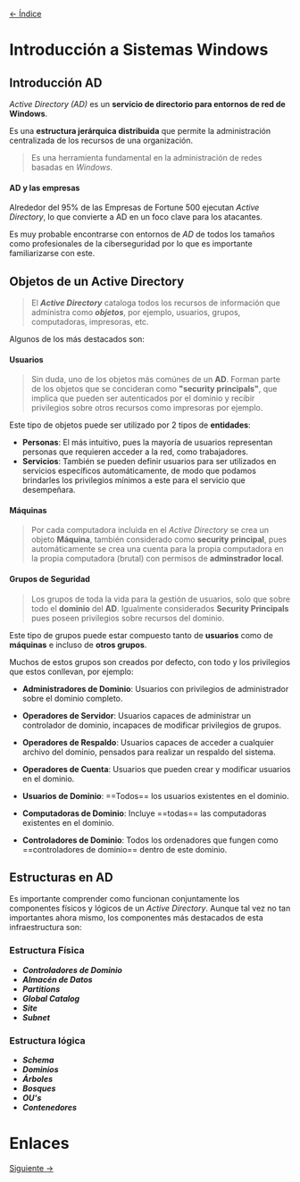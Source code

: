 [<- Índice](../SistemasWindows.md)
# Introducción a Sistemas Windows

## Introducción AD

*Active Directory (AD)* es un **servicio de directorio para entornos de red de Windows**.

Es una **estructura jerárquica distribuida** que permite la administración centralizada de los recursos de una organización.

> Es una herramienta fundamental en la administración de redes basadas en *Windows*.

#### AD y las empresas

Alrededor del 95% de las Empresas de Fortune 500 ejecutan *Active Directory*, lo que convierte a AD en un foco clave para los atacantes.

Es muy probable encontrarse con entornos de *AD* de todos los tamaños como profesionales de la ciberseguridad por lo que es importante familiarizarse con este.

## Objetos de un Active Directory

> El ***Active Directory*** cataloga todos los recursos de información que administra como ***objetos***, por ejemplo, usuarios, grupos, computadoras, impresoras, etc.

Algunos de los más destacados son:

#### Usuarios

> Sin duda, uno de los objetos más comúnes de un **AD**. Forman parte de los objetos que se concideran como **"security principals"**, que implica que pueden ser autenticados por el dominio y recibir privilegios sobre otros recursos como impresoras por ejemplo.

Este tipo de objetos puede ser utilizado por 2 tipos de **entidades**:

- **Personas**: El más intuitivo, pues la mayoría de usuarios representan personas que requieren acceder a la red, como trabajadores.
- **Servicios**: También se pueden definir usuarios para ser utilizados en servicios específicos automáticamente, de modo que podamos brindarles los privilegios mínimos a este para el servicio que desempeñara.

#### Máquinas

> Por cada computadora incluida en el *Active Directory* se crea un objeto **Máquina**, también considerado como **security principal**, pues automáticamente se crea una cuenta para la propia computadora en la propia computadora (brutal) con permisos de **adminstrador local**.

#### Grupos de Seguridad

> Los grupos de toda la vida para la gestión de usuarios, solo que sobre todo el **dominio** del **AD**. Igualmente considerados **Security Principals** pues poseen privilegios sobre recursos del dominio.

Este tipo de grupos puede estar compuesto tanto de **usuarios** como de **máquinas** e incluso de **otros grupos**.

Muchos de estos grupos son creados por defecto, con todo y los privilegios que estos conllevan, por ejemplo:

- **Administradores de Dominio**: Usuarios con privilegios de administrador sobre el dominio completo.

- **Operadores de Servidor**: Usuarios capaces de administrar un controlador de dominio, incapaces de modificar privilegios de grupos.

- **Operadores de Respaldo**: Usuarios capaces de acceder a cualquier archivo del dominio, pensados para realizar un respaldo del sistema.

- **Operadores de Cuenta**: Usuarios que pueden crear y modificar usuarios en el dominio.

- **Usuarios de Dominio**: ==Todos== los usuarios existentes en el dominio.

- **Computadoras de Dominio**: Incluye ==todas== las computadoras existentes en el dominio.

- **Controladores de Dominio**: Todos los ordenadores que fungen como ==controladores de dominio== dentro de este dominio.
## Estructuras en AD

Es importante comprender como funcionan conjuntamente los componentes físicos y lógicos de un *Active Directory*. Aunque tal vez no tan importantes ahora mismo, los componentes más destacados de esta infraestructura son:

### Estructura Física

- ***Controladores de Dominio***
- ***Almacén de Datos***
- ***Partitions***
- ***Global Catalog***
- ***Site***
- ***Subnet***

### Estructura lógica

- ***Schema***
- ***Dominios***
- ***Árboles***
- ***Bosques***
- ***OU's***
- ***Contenedores***

# Enlaces

[Siguiente ->](HFC28_08_2024.md)